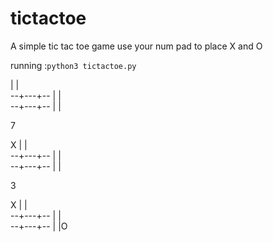 # tictactoe
A simple tic tac toe game
use your num pad to place X and O

running :```python3 tictactoe.py``` 

  |   |  
--+---+--
  |   |  
--+---+--
  |   |  
  
 7
 
X |   |  
--+---+--
  |   |  
--+---+--
  |   |  
  
 3
 
X |   |  
--+---+--
  |   |  
--+---+--
  |   |O
   

